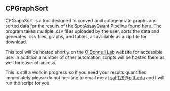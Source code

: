 ## CPGraphSort

CPGraphSort is a tool designed to convert and autogenerate graphs and sorted data for the results of the SpotAssayQuant Pipeline found [here](https://github.com/sah129/Spot-Assay-Quant). The program takes multiple .csv files uploaded by the user, sorts the data and generates .csv files, graphs, and tables, all available as a zip file for download.

This tool will be hosted shortly on the [O'Donnell Lab](https://www.odonnelllab.com/) website for accessible use.  In addition a number of other automation scripts will be hosted there as well for ease-of-access.

This is still a work in progress so if you need your results quantified immediately please do not hesitate to email me at sah129@pitt.edu and I will run the script for you.  
